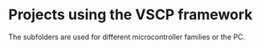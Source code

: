 # Projects using the VSCP framework

The subfolders are used for different microcontroller families or the PC.